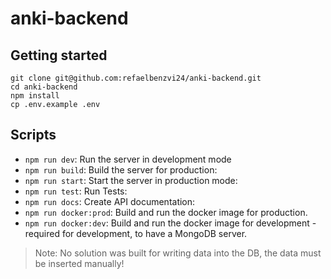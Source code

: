 # anki-backend

## Getting started

    git clone git@github.com:refaelbenzvi24/anki-backend.git
    cd anki-backend
    npm install
    cp .env.example .env

## Scripts

- ```npm run dev```: Run the server in development mode
- ```npm run build```: Build the server for production:
- ```npm run start```: Start the server in production mode:
- ```npm run test```: Run Tests:
- ```npm run docs```: Create API documentation:
- ```npm run docker:prod```: Build and run the docker image for production.
- ```npm run docker:dev```: Build and run the docker image for development - required for development, to have a MongoDB
  server.

> Note: No solution was built for writing data into the DB, the data must be inserted manually!
